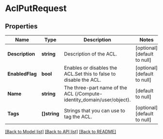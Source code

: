 # AclPutRequest

## Properties
Name | Type | Description | Notes
------------ | ------------- | ------------- | -------------
**Description** | **string** | Description of the ACL. | [optional] [default to null]
**EnabledFlag** | **bool** | Enables or disables the ACL.Set this to false to disable the ACL. | [optional] [default to null]
**Name** | **string** | The three-part name of the ACL (/Compute-identity_domain/user/object). | [default to null]
**Tags** | **[]string** | Strings that you can use to tag the ACL. | [optional] [default to null]

[[Back to Model list]](../README.md#documentation-for-models) [[Back to API list]](../README.md#documentation-for-api-endpoints) [[Back to README]](../README.md)


